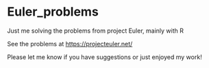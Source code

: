 # Euler_problems
Just me solving the problems from project Euler, mainly with R

See the problems at https://projecteuler.net/

Please let me know if you have suggestions or just enjoyed my work!

